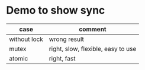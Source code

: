 # Demo to show sync

| case         | comment                            |
|--------------|------------------------------------|
| without lock | wrong result                       |
| mutex        | right, slow, flexible, easy to use |
| atomic       | right, fast                        |
